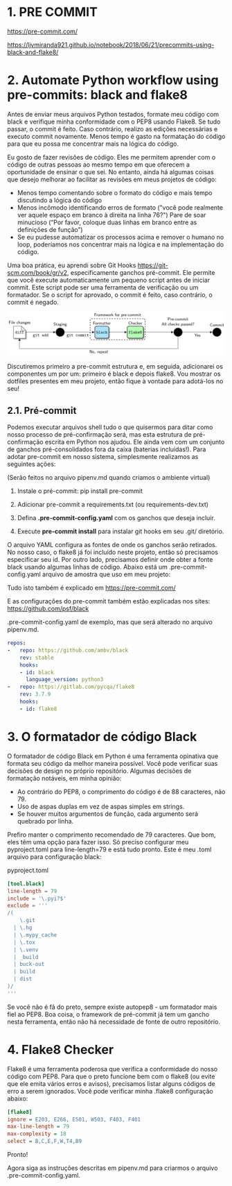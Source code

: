 # 1. PRE COMMIT

https://pre-commit.com/

https://ljvmiranda921.github.io/notebook/2018/06/21/precommits-using-black-and-flake8/

# 2. Automate Python workflow using pre-commits: black and flake8

Antes de enviar meus arquivos Python testados, formate meu código com black e verifique minha conformidade com o PEP8 usando Flake8. Se tudo passar, o commit é feito. Caso contrário, realizo as edições necessárias e executo commit novamente. Menos tempo é gasto na formatação do código para que eu possa me concentrar mais na lógica do código.

Eu gosto de fazer revisões de código. Eles me permitem aprender com o código de outras pessoas ao mesmo tempo em que oferecem a oportunidade de ensinar o que sei. No entanto, ainda há algumas coisas que desejo melhorar ao facilitar as revisões em meus projetos de código:

- Menos tempo comentando sobre o formato do código e mais tempo discutindo a lógica do código
- Menos incômodo identificando erros de formato ("você pode realmente ver aquele espaço em branco à direita na linha 76?")
Pare de soar minucioso (“Por favor, coloque duas linhas em branco entre as definições de função”)
- Se eu pudesse automatizar os processos acima e remover o humano no loop, poderíamos nos concentrar mais na lógica e na implementação do código.

Uma boa prática, eu aprendi sobre Git Hooks https://git-scm.com/book/gr/v2, especificamente ganchos pré-commit. Ele permite que você execute automaticamente um pequeno script antes de iniciar commit. Este script pode ser uma ferramenta de verificação ou um formatador. Se o script for aprovado, o commit é feito, caso contrário, o commit é negado.

![Pipeline](precommit_pipeline.png)


Discutiremos primeiro a pre-commit estrutura e, em seguida, adicionarei os componentes um por um: primeiro é black e depois flake8. Vou mostrar os dotfiles presentes em meu projeto, então fique à vontade para adotá-los no seu!

## 2.1. Pré-commit

Podemos executar arquivos shell tudo o que quisermos para ditar como nosso processo de pré-confirmação será, mas esta estrutura de pré-confirmação escrita em Python nos ajudou. Ele ainda vem com um conjunto de ganchos pré-consolidados fora da caixa (baterias incluídas!). Para adotar pre-commit em nosso sistema, simplesmente realizamos as seguintes ações:

(Serão feitos no arquivo pipenv.md quando criamos o ambiente virtual)

1) Instale o pré-commit: pip install pre-commit

2) Adicionar pre-commit a requirements.txt (ou requirements-dev.txt)

3) Defina **.pre-commit-config.yaml** com os ganchos que deseja incluir.

4) Execute **pre-commit install** para instalar git hooks em seu .git/ diretório.

O arquivo YAML configura as fontes de onde os ganchos serão retirados. No nosso caso, o flake8 já foi incluído neste projeto, então só precisamos especificar seu id. Por outro lado, precisamos definir onde obter a fonte black usando algumas linhas de código. Abaixo está um .pre-commit-config.yaml arquivo de amostra que uso em meu projeto:

Tudo isto também é explicado em https://pre-commit.com/

E as configurações do pre-commit também estão explicadas nos sites:
https://github.com/psf/black

.pre-commit-config.yaml de exemplo, mas que será alterado no arquivo
pipenv.md.

```yml
repos:
-   repo: https://github.com/ambv/black
    rev: stable
    hooks:
    - id: black
      language_version: python3
-   repo: https://gitlab.com/pycqa/flake8
    rev: 3.7.9
    hooks:
    - id: flake8
```

# 3. O formatador de código Black

O formatador de código Black em Python é uma ferramenta opinativa que formata seu código da melhor maneira possível. Você pode verificar suas decisões de design no próprio repositório. Algumas decisões de formatação notáveis, em minha opinião:

- Ao contrário do PEP8, o comprimento do código é de 88 caracteres, não 79.
- Uso de aspas duplas em vez de aspas simples em strings.
- Se houver muitos argumentos de função, cada argumento será quebrado por linha.

Prefiro manter o comprimento recomendado de 79 caracteres. Que bom, eles têm uma opção para fazer isso. Só preciso configurar meu pyproject.toml para line-length=79 e está tudo pronto. Este é meu .toml arquivo para configuração black:

pyproject.toml

```toml
[tool.black]
line-length = 79
include = '\.pyi?$'
exclude = '''
/(
    \.git
  | \.hg
  | \.mypy_cache
  | \.tox
  | \.venv
  | _build
  | buck-out
  | build
  | dist
)/
'''
```

Se você não é fã do preto, sempre existe autopep8 - um formatador mais fiel ao PEP8. Boa coisa, o framework de pré-commit já tem um gancho nesta ferramenta, então não há necessidade de fonte de outro repositório.


# 4. Flake8 Checker

Flake8 é uma ferramenta poderosa que verifica a conformidade do nosso código com PEP8. Para que o preto funcione bem com o flake8 (ou evite que ele emita vários erros e avisos), precisamos listar alguns códigos de erro a serem ignorados. Você pode verificar minha .flake8 configuração abaixo:


```ini
[flake8]
ignore = E203, E266, E501, W503, F403, F401
max-line-length = 79
max-complexity = 18
select = B,C,E,F,W,T4,B9
```

Pronto!

Agora siga as instruções descritas em pipenv.md para criarmos o arquivo
.pre-commit-config.yaml.
